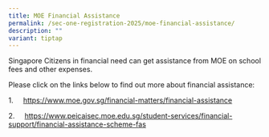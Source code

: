 ```yaml
---
title: MOE Financial Assistance
permalink: /sec-one-registration-2025/moe-financial-assistance/
description: ""
variant: tiptap
---
```

<p>Singapore Citizens in financial need can get assistance from MOE on school
fees and other expenses.</p>
<p>Please click on the links below to find out more about financial assistance:</p>
<p>1.&nbsp;&nbsp;&nbsp;&nbsp; <a href="https://www.moe.gov.sg/financial-matters/financial-assistance" rel="noopener noreferrer nofollow" target="_blank">https://www.moe.gov.sg/financial-matters/financial-assistance</a>
</p>
<p>2.&nbsp;&nbsp;&nbsp;&nbsp; <a href="https://www.peicaisec.moe.edu.sg/student-services/financial-support/financial-assistance-scheme-fas" rel="noopener noreferrer nofollow" target="_blank">https://www.peicaisec.moe.edu.sg/student-services/financial-support/financial-assistance-scheme-fas</a>
</p>